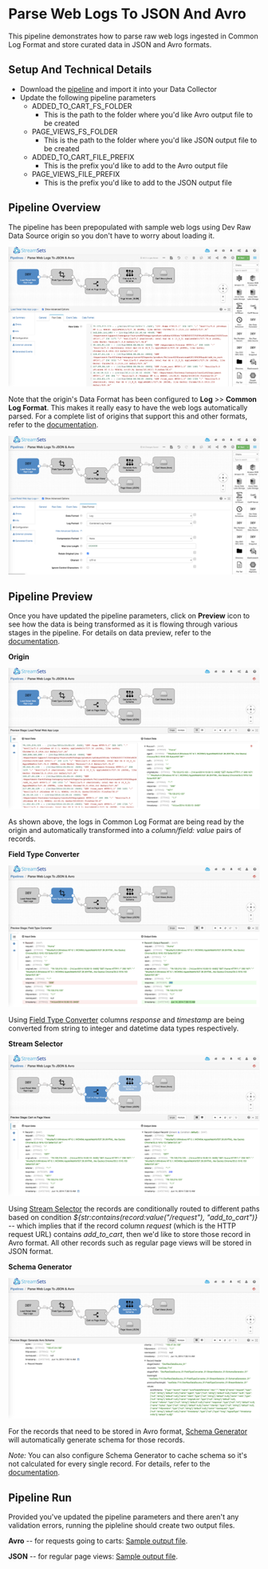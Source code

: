 Parse Web Logs To JSON And Avro
===============================

This pipeline demonstrates how to parse raw web logs ingested in Common Log Format and store curated data in JSON and Avro formats.

Setup And Technical Details
---------------------------

* Download the [pipeline](ParseWebLoa66d0e82-83d4-4ef9-b905-62e4e5e49a79.json) and import it into your Data Collector
* Update the following pipeline parameters
    * ADDED_TO_CART_FS_FOLDER
        * This is the path to the folder where you'd like Avro output file to be created
    * PAGE_VIEWS_FS_FOLDER
        * This is the path to the folder where you'd like JSON output file to be created
    * ADDED_TO_CART_FILE_PREFIX
        * This is the prefix you'd like to add to the Avro output file
    * PAGE_VIEWS_FILE_PREFIX
        * This is the prefix you'd like to add to the JSON output file


Pipeline Overview
-----------------

The pipeline has been prepopulated with sample web logs using Dev Raw Data Source origin so you don't have to worry about loading it.

![Pipeline Overview](images/img1.png)

Note that the origin's Data Format has been configured to **Log** >> **Common Log Format**. This makes it really easy to have the web logs automatically parsed. For a complete list of origins that support this and other formats, refer to the [documentation](https://streamsets.com/documentation/datacollector/latest/help/datacollector/UserGuide/Apx-DataFormats/DataFormat_Title.html#concept_kgd_11c_kv).

![Data Format](images/img2.png)


Pipeline Preview
----------------

Once you have updated the pipeline parameters, click on **Preview** icon to see how the data is being transformed as it is flowing through various stages in the pipeline. For details on data preview, refer to the [documentation](https://streamsets.com/documentation/datacollector/latest/help/datacollector/UserGuide/Data_Preview/DataPreview_Title.html#concept_jjk_23z_sq).


**Origin**

![Origin](images/img3.png)

As shown above, the logs in Common Log Format are being read by the origin and automatically transformed into a *column/field: value* pairs of records.


**Field Type Converter**

![Field Type Converter](images/img4.png)

Using [Field Type Converter](https://streamsets.com/documentation/datacollector/latest/help/datacollector/UserGuide/Processors/FieldTypeConverter.html#concept_is3_zkp_wq) columns *response* and *timestamp* are being converted from string to integer and datetime data types respectively.


**Stream Selector**

![Stream Selector](images/img5.png)

Using [Stream Selector](https://streamsets.com/documentation/datacollector/latest/help/datacollector/UserGuide/Processors/StreamSelector.html#concept_tqv_t5r_wq) the records are conditionally routed to different paths based on condition *${str:contains(record:value("/request"), "add_to_cart")}* -- which implies that if the record column *request* (which is the HTTP request URL) contains *add_to_cart*, then we'd like to store those record in Avro format. All other records such as regular page views will be stored in JSON format.


**Schema Generator**

![Schema Generator](images/img6.png)

For the records that need to be stored in Avro format, [Schema Generator](https://streamsets.com/documentation/datacollector/latest/help/datacollector/UserGuide/Processors/SchemaGenerator.html#concept_rfz_ks3_x1b) will automatically generate schema for those records.

*Note:* You can also configure Schema Generator to cache schema so it's not calculated for every single record. For details, refer to the [documentation](https://streamsets.com/documentation/datacollector/latest/help/datacollector/UserGuide/Processors/SchemaGenerator.html#concept_rjk_y1q_1bb).


Pipeline Run
------------

Provided you've updated the pipeline parameters and there aren't any validation errors, running the pipleline should create two output files.

**Avro** -- for requests going to carts: [Sample output file](output/added-to-cart-a8a11b6c-d8fc-11ea-9149-abc78c1550f2_19aa3278-119c-4820-b11b-d58637a7b275.avro).

**JSON** -- for regular page views: [Sample output file](output/page-views-a8a11b6c-d8fc-11ea-9149-abc78c1550f2_69b93e73-ac07-45ab-b89b-90550dc14ad9).



